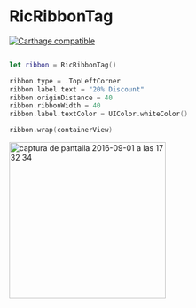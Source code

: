 # RicRibbonTag

[![Carthage compatible](https://img.shields.io/badge/Carthage-compatible-4BC51D.svg?style=flat)](https://github.com/Carthage/Carthage)

```swift

let ribbon = RicRibbonTag()

ribbon.type = .TopLeftCorner
ribbon.label.text = "20% Discount"
ribbon.originDistance = 40
ribbon.ribbonWidth = 40
ribbon.label.textColor = UIColor.whiteColor()

ribbon.wrap(containerView)
```

<img width="282" alt="captura de pantalla 2016-09-01 a las 17 32 34" src="https://cloud.githubusercontent.com/assets/7848066/18173719/f7019446-706a-11e6-9ea7-9050d16802b9.png">
